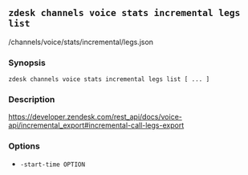 ## `zdesk channels voice stats incremental legs list`

/channels/voice/stats/incremental/legs.json

### Synopsis

    zdesk channels voice stats incremental legs list [ ... ]

### Description

https://developer.zendesk.com/rest_api/docs/voice-api/incremental_export#incremental-call-legs-export

### Options

* `-start-time OPTION`

